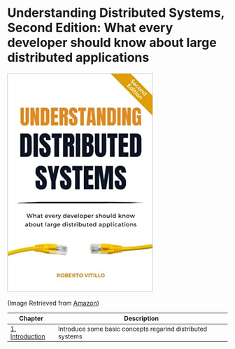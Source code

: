 # Understanding Distributed Systems, Second Edition: What every developer should know about large distributed applications

![Book Cover](./img/book_cover.jpg)

(Image Retrieved from [Amazon](https://www.amazon.ca/Understanding-Distributed-Systems-Second-applications/dp/1838430210/ref=sr_1_1?keywords=understanding+distributed+systems&qid=1676247627&sprefix=understanding+dis%2Caps%2C177&sr=8-1))

| Chapter | Description |
| ---------------------- | ---------------------- |
| [1. Introduction](Chapter_01_Introduction.md) | Introduce some basic concepts regarind distributed systems |
